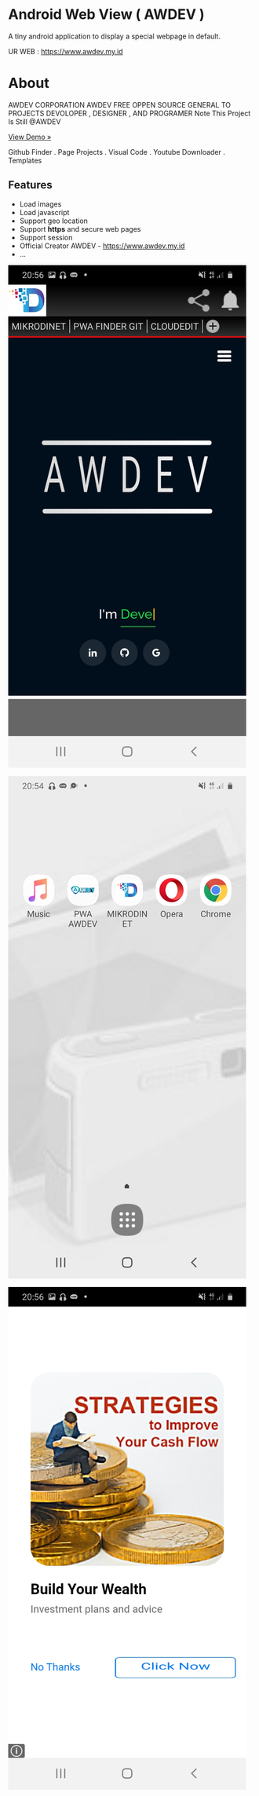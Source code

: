 # Android Web View ( AWDEV )

A tiny android application to display a special webpage in default.

UR WEB : https://www.awdev.my.id

# About

AWDEV CORPORATION
AWDEV FREE OPPEN SOURCE GENERAL TO PROJECTS DEVOLOPER , DESIGNER , AND PROGRAMER
Note This Project Is Still @AWDEV

[View Demo »](https://www.awdev.my.id)

Github Finder . Page Projects . Visual Code . Youtube Downloader . Templates



## Features

- Load images
- Load javascript
- Support geo location
- Support **https** and secure web pages
- Support session
- Official Creator AWDEV - https://www.awdev.my.id
- ...

![Android Web Viewer - Max Base screenshot ](screenshot1.png)

![Android Web Viewer - Max Base screenshot ](screenshot2.png)

![Android Web Viewer - Max Base screenshot ](screenshot3.png)